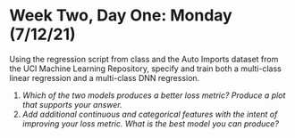 # Week Two, Day One: Monday (7/12/21)
Using the regression script from class and the Auto Imports dataset from the UCI Machine Learning Repository, specify and train both a multi-class linear regression and a multi-class DNN regression. 

1. *Which of the two models produces a better loss metric? Produce a plot that supports your answer.*
2. *Add additional continuous and categorical features with the intent of improving your loss metric. What is the best model you can produce?*
